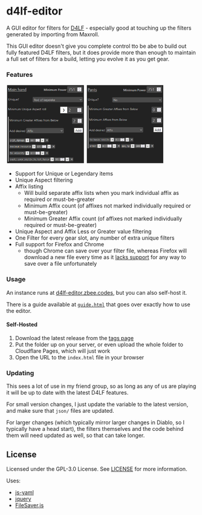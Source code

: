 # d4lf-editor
 A GUI editor for filters for [D4LF](https://github.com/aeon0/d4lf) - especially good
 at touching up the filters generated by importing from Maxroll.

This GUI editor doesn't give you complete control tto be abe to build out fully
featured D4LF filters, but it does provide more than enough to maintain a full
set of filters for a build, letting you evolve it as you get gear.

### Features

<img src="img/unique_example.jpg" width="41%" /> <img src="img/non-unique_example.jpg" width="40.9%" />

- Support for Unique or Legendary items
- Unique Aspect filtering
- Affix listing
  - Will build separate affix lists when you mark individual affix as required or 
    must-be-greater
  - Minimum Affix count (of affixes not marked individually required or 
    must-be-greater)
  - Minimum Greater Affix count (of affixes not marked individually required or
    must-be-greater)
- Unique Aspect and Affix Less or Greater value filtering
- One Filter for every gear slot, any number of extra unique filters
- Full support for Firefox and Chrome
  - though Chrome can save over your filter file, whereas Firefox will download a 
    new file every time as it [lacks support](https://caniuse.com/?search=showSaveFilePicker)
    for any way to save over a file unfortunately

### Usage

An instance runs at [d4lf-editor.zbee.codes](https://d4lf-editor.zbee.codes/), but 
you can also self-host it.

There is a guide available at [`guide.html`](https://d4lf-editor.zbee.codes/guide.html)
that goes over exactly how to use the editor.

#### Self-Hosted

1. Download the latest release from the [tags page](https://github.com/zbee/d4lf-editor/tags)
2. Put the folder up on your server, or even upload the whole folder to Cloudflare 
   Pages, which will just work
3. Open the URL to the `index.html` file in your browser

### Updating

This sees a lot of use in my friend group, so as long as any of us are playing it 
will be up to date with the latest D4LF features.

For small version changes, I just update the variable to the latest version, and 
make sure that `json/` files are updated.

For larger changes (which typically mirror larger changes in Diablo, so I 
typically have a head start), the filters themselves and the code behind them will 
need updated as well, so that can take longer.

## License

Licensed under the GPL-3.0 License. See [LICENSE](LICENSE) for more information.

Uses:
- [js-yaml](https://github.com/nodeca/js-yaml)
- [jquery](https://jquery.com/)
- [FileSaver.js](https://github.com/eligrey/FileSaver.js)
